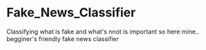 # Fake_News_Classifier

Classifying what is fake and what's nnot is important so here mine.. begginer's friendly fake news classifier
